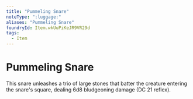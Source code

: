 ```yaml
---
title: "Pummeling Snare"
noteType: ":luggage:"
aliases: "Pummeling Snare"
foundryId: Item.wkUuPiKeJR9VR29d
tags:
  - Item
---
```


# Pummeling Snare

This snare unleashes a trio of large stones that batter the creature entering the snare's square, dealing 6d8 bludgeoning damage (DC 21 reflex).
